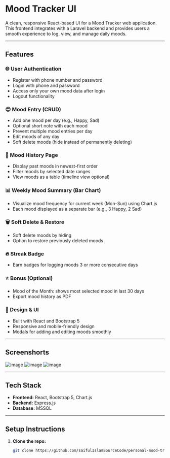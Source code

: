 # Mood Tracker UI

A clean, responsive React-based UI for a Mood Tracker web application. This frontend integrates with a Laravel backend and provides users a smooth experience to log, view, and manage daily moods.

---

## Features

### 🌐 User Authentication
- Register with phone number and password
- Login with phone and password
- Access only your own mood data after login
- Logout functionality

### 😊 Mood Entry (CRUD)
- Add one mood per day (e.g., Happy, Sad)
- Optional short note with each mood
- Prevent multiple mood entries per day
- Edit moods of any day
- Soft delete moods (hide instead of permanently deleting)

### 📜 Mood History Page
- Display past moods in newest-first order
- Filter moods by selected date ranges
- View moods as a table (timeline view optional)

### 📊 Weekly Mood Summary (Bar Chart)
- Visualize mood frequency for current week (Mon–Sun) using Chart.js
- Each mood displayed as a separate bar (e.g., 3 Happy, 2 Sad)

### 🗑️ Soft Delete & Restore
- Soft delete moods by hiding
- Option to restore previously deleted moods

### 🔥 Streak Badge
- Earn badges for logging moods 3 or more consecutive days

### ⭐ Bonus (Optional)
- Mood of the Month: shows most selected mood in last 30 days
- Export mood history as PDF

### 🎨 Design & UI
- Built with React and Bootstrap 5
- Responsive and mobile-friendly design
- Modals for adding and editing moods smoothly

---

## Screenshorts
![image](https://github.com/user-attachments/assets/b90890a0-4577-4ae4-bb60-b015374b906b)
![image](https://github.com/user-attachments/assets/edfe0668-665b-43c5-b046-7f029b56342e)
![image](https://github.com/user-attachments/assets/3aa3dc71-e7e7-4b42-b0f6-1f3fb41e17e9)




---

## Tech Stack

- **Frontend:** React, Bootstrap 5, Chart.js  
- **Backend:** Express.js  
- **Database:** MSSQL


---

## Setup Instructions

1. **Clone the repo:**

   ```bash
   git clone https://github.com/saifulIslamSourceCode/personal-mood-traker
